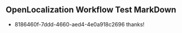 ## OpenLocalization Workflow Test MarkDown
* 8186460f-7ddd-4660-aed4-4e0a918c2696 
thanks!<!--HONumber=Mar16_HO3-->
